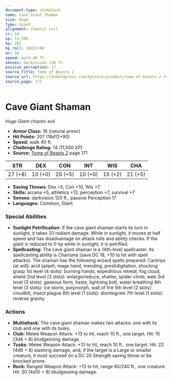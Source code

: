```yaml
---
document-type: statblock
name: Cave Giant Shaman
size: Huge
type: Giant
alignment: chaotic evil
cr: 14
xp: 11,500
hp: 207
hp_roll: 18d12+90
ac: 16
speed: walk 40 ft.
senses: darkvision 120 ft. 
passive_perception: 17
source_title: Tome of Beasts 2
source_url: https://koboldpress.com/kpstore/product/tome-of-beasts-2-for-5th-edition
source_page: 171
---
```


# Cave Giant Shaman

*Huge* *Giant* *chaotic evil*

- **Armor Class:** 16 (natural armor)
- **Hit Points:** 207 (18d12+90)
- **Speed:** walk 40 ft.
- **Challenge Rating:** 14 (11,500 XP)
- **Source:** [Tome of Beasts 2](https://koboldpress.com/kpstore/product/tome-of-beasts-2-for-5th-edition) page 171

| STR | DEX | CON | INT | WIS | CHA |
| --- | --- | --- | --- | --- | --- |
| 27 (+8) | 10 (+0) | 20 (+5) | 10 (+0) | 15 (+2) | 21 (+5) |

- **Saving Throws**: Dex +5, Con +10, Wis +7
- **Skills:** arcana +5, athletics +13, perception +7, survival +7
- **Senses:** darkvision 120 ft., passive Perception 17
- **Languages:** Common, Giant

### Special Abilities

- **Sunlight Petrification:** If the cave giant shaman starts its turn in sunlight, it takes 20 radiant damage. While in sunlight, it moves at half speed and has disadvantage on attack rolls and ability checks. If the giant is reduced to 0 hp while in sunlight, it is petrified.
- **Spellcasting:** The cave giant shaman is a 14th-level spellcaster. Its spellcasting ability is Charisma (save DC 18, +10 to hit with spell attacks). The shaman has the following wizard spells prepared:
Cantrips (at will): acid splash, mage hand, mending, prestidigitation, shocking grasp
1st level (4 slots): burning hands, expeditious retreat, fog cloud, shield
2nd level (3 slots): enlarge/reduce, shatter, spider climb, web
3rd level (3 slots): gaseous form, haste, lightning bolt, water breathing
4th level (3 slots): ice storm, polymorph, wall of fire
5th level (2 slots): cloudkill, insect plague
6th level (1 slots): disintegrate
7th level (1 slots): reverse gravity

### Actions

- **Multiattack:** The cave giant shaman makes two attacks: one with its club and one with its tusks.
- **Club:** Melee Weapon Attack: +13 to hit, reach 10 ft., one target. Hit: 15 (3d4 + 8) bludgeoning damage.
- **Tusks:** Melee Weapon Attack: +13 to hit, reach 10 ft., one target. Hit: 22 (4d6 + 8) slashing damage, and, if the target is a Large or smaller creature, it must succeed on a DC 20 Strength saving throw or be knocked prone.
- **Rock:** Ranged Weapon Attack: +13 to hit, range 60/240 ft., one creature. Hit: 30 (4d10 + 8) bludgeoning damage.
